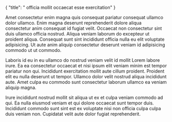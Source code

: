 {
  "title": " officia mollit occaecat esse exercitation"
}

Amet consectetur enim magna quis consequat pariatur consequat ullamco dolor ullamco. Enim magna deserunt reprehenderit dolore aliqua consectetur anim consequat id fugiat velit. Occaecat non consectetur sint duis ullamco officia nostrud. Aliqua veniam laborum do excepteur ut proident aliqua. Consequat sunt sint incididunt officia nulla eu elit voluptate adipisicing. Ut aute anim aliquip consectetur deserunt veniam id adipisicing commodo ut ut commodo.

Laboris id eu in eu ullamco do nostrud veniam velit id mollit Lorem labore irure. Ea ea consectetur occaecat et nisi ipsum elit veniam minim est tempor pariatur non qui. Incididunt exercitation mollit aute cillum proident. Proident elit eu nulla deserunt ut tempor. Ullamco dolor velit nostrud aliqua incididunt aute. Amet culpa eu commodo sunt consectetur laborum ullamco ea veniam aliquip magna.

Irure incididunt nostrud mollit sit aliqua ut ex et culpa veniam commodo ad qui. Ea nulla eiusmod veniam et qui dolore occaecat sunt tempor duis. Incididunt commodo sunt sint est ex voluptate nisi non officia culpa culpa duis veniam non. Cupidatat velit aute dolor fugiat reprehenderit.